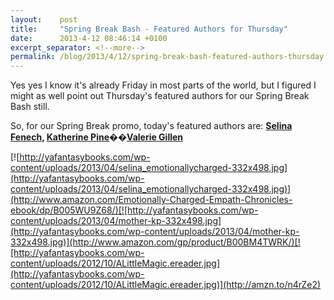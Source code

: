 ```yaml
---
layout:    post
title:     "Spring Break Bash - Featured Authors for Thursday"
date:      2013-4-12 08:46:14 +0100
excerpt_separator: <!--more-->
permalink: /blog/2013/4/12/spring-break-bash-featured-authors-thursday.html
---
```


Yes yes I know it's already Friday in most parts of the world, but I figured I might as well point out Thursday's featured authors for our Spring Break Bash still.

So, for our Spring Break promo, today's featured authors are: **[Selina Fenech](http://selinafenech.com/), [Katherine Pine](http://katherinepine.com/)��[Valerie Gillen](http://www.amazon.com/Valerie-Gillen/e/B0073B7DQ8/)**

<!--more-->

[![http://yafantasybooks.com/wp-content/uploads/2013/04/selina_emotionallycharged-332x498.jpg](http://yafantasybooks.com/wp-content/uploads/2013/04/selina_emotionallycharged-332x498.jpg)](http://www.amazon.com/Emotionally-Charged-Empath-Chronicles-ebook/dp/B005WU9Z68/)[![http://yafantasybooks.com/wp-content/uploads/2013/04/mother-kp-332x498.jpg](http://yafantasybooks.com/wp-content/uploads/2013/04/mother-kp-332x498.jpg)](http://www.amazon.com/gp/product/B00BM4TWRK/)[![http://yafantasybooks.com/wp-content/uploads/2012/10/ALittleMagic.ereader.jpg](http://yafantasybooks.com/wp-content/uploads/2012/10/ALittleMagic.ereader.jpg)](http://amzn.to/n4rZe2)


